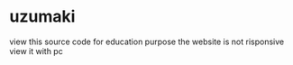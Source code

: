 # uzumaki
view this source code for education purpose
the website is not risponsive view it with pc
